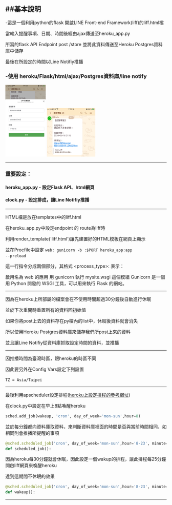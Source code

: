 ## ##基本說明

-這是一個利用python的flask 開啟LINE Front-end Framework(liff)的liff.html檔

當輸入提醒事項、日期、時間後經由ajax傳送至heroku_app.py 

所寫的flask API Endpoint post /store 並將此資料傳送至Heroku Postgres資料庫中儲存

最後在所設定的時間以Line Notifiy推播

### -使用 heroku/Flask/html/ajax/Postgres資料庫/line notify

<img src="https://github.com/henry8082/heroku_api_lineNotify/blob/master/img/S__64241710.jpg" width = "25%" /> <img src="https://github.com/henry8082/heroku_api_lineNotify/blob/master/img/S__64241711.jpg" width = "30%" />

---------------------------------------
### 重要設定：

#### heroku_app.py  - 設定Flask API、html網頁

#### clock.py - 設定排成，讓Line Notifiy推播

---------------------

HTML檔是放在templates中的liff.html

在heroku_app.py中設定endpoint 的 route為liff時 

利用render_template('liff.html')讓先建置好的HTML模板在網頁上顯示

並在Procfile中設定
<code>web: gunicorn -b :$PORT heroku_app:app --preload</code>

這一行指令分成兩個部分，其格式 <process_type>: <command> 表示：

啟用名為 web 的應用
用 gunicorn 執行 mysite.wsgi 這個模組
Gunicorn 是一個用 Python 開發的 WSGI 工具，可以用來執行 Flask 的網站。

---------------------------------------
因為在heroku上所部屬的檔案會在不使用時間超過30分鐘後自動進行休眠

並於下次重開時重置所有的資料回初始值

如果你將post上去的資料存在py檔內的list中，休眠後資料就會消失

所以使用Heroku Postgres資料庫來儲存我們所post上來的資料

並且讓Line Notifiy從資料庫抓取設定時間的資料，並推播

---------------------------------------
因推播時間為臺灣時區，跟heroku的時區不同

因此要另外在Config Vars設定下列設置

<code>TZ = Asia/Taipei</code>

---------------------------------------
最後利用apscheduler設定排程(<a href="https://github.com/maloyang/heroku-clock-howto">heroku上設定排程的參考網址</a>)

在clock.py中設定在早上8點喚醒heroku

```python
sched.add_job(wakeup, 'cron', day_of_week='mon-sun',hour=8)
```

並於每分鐘都向資料庫取資料，來判斷資料庫裡面的時間是否與當前時間相同，如相同則會推播所提醒的事項

```python
@sched.scheduled_job('cron', day_of_week='mon-sun',hour='8-23', minute='*/1')
def scheduled_job():
```

因為heroku每30分鐘就會休眠，因此設定一個wakup的排程，讓此排程每25分鐘開啟liff網頁來喚醒heroku

達到這期間不休眠的效果

```python
@sched.scheduled_job('cron', day_of_week='mon-sun',hour='8-23', minute='*/25')
def wakeup():
```



***